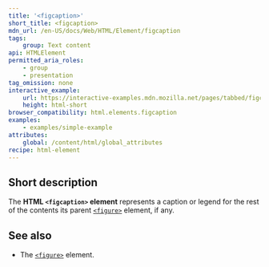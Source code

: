 ```yaml
---
title: '<figcaption>'
short_title: <figcaption>
mdn_url: /en-US/docs/Web/HTML/Element/figcaption
tags:
    group: Text content
api: HTMLElement
permitted_aria_roles:
    - group
    - presentation
tag_omission: none
interactive_example:
    url: https://interactive-examples.mdn.mozilla.net/pages/tabbed/figcaption.html
    height: html-short
browser_compatibility: html.elements.figcaption
examples:
    - examples/simple-example
attributes:
    global: /content/html/global_attributes
recipe: html-element
---
```


## Short description

The **HTML `<figcaption>` element** represents a caption or legend for
the rest of the contents its parent
[`<figure>`](/en-US/docs/Web/HTML/Element/figure)
element, if any.

## See also

- The [`<figure>`](/en-US/docs/Web/HTML/Element/figure) element.
